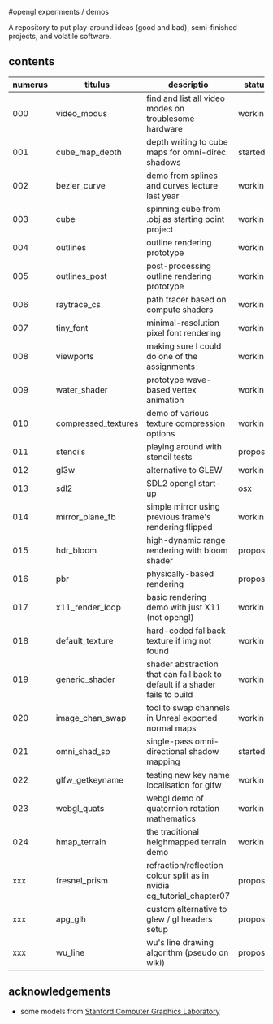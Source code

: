 #opengl experiments / demos

A repository to put play-around ideas (good and bad), semi-finished projects,
and volatile software.

## contents

| numerus | titulus             | descriptio                                            | status      |
|---------|---------------------|-------------------------------------------------------|-------------|
| 000     | video_modus         | find and list all video modes on troublesome hardware | working     |
| 001     | cube_map_depth      | depth writing to cube maps for omni-direc. shadows    | started...  |
| 002     | bezier_curve        | demo from splines and curves lecture last year        | working     |
| 003     | cube                | spinning cube from .obj as starting point project     | working     |
| 004     | outlines            | outline rendering prototype                           | working |
| 005     | outlines_post       | post-processing outline rendering prototype           | working |
| 006     | raytrace_cs         | path tracer based on compute shaders                  | working     |
| 007     | tiny_font           | minimal-resolution pixel font rendering               | working     |
| 008     | viewports           | making sure I could do one of the assignments         | working     |
| 009     | water_shader        | prototype wave-based vertex animation                 | working |
| 010     | compressed_textures | demo of various texture compression options           | working    |
| 011     | stencils | playing around with stencil tests           | proposed    |
| 012     | gl3w | alternative to GLEW           | working    |
| 013     | sdl2 | SDL2 opengl start-up | osx    |
| 014     | mirror_plane_fb | simple mirror using previous frame's rendering flipped | working    |
| 015     | hdr_bloom | high-dynamic range rendering with bloom shader | proposed    |
| 016     | pbr | physically-based rendering | proposed    |
| 017     | x11_render_loop | basic rendering demo with just X11 (not opengl) | working |
| 018     | default_texture | hard-coded fallback texture if img not found | working |
| 019     | generic_shader | shader abstraction that can fall back to default if a shader fails to build | working |
| 020     | image_chan_swap | tool to swap channels in Unreal exported normal maps | working |
| 021     | omni_shad_sp | single-pass omni-directional shadow mapping | started... |
| 022     | glfw_getkeyname | testing new key name localisation for glfw | working |
| 023     | webgl_quats | webgl demo of quaternion rotation mathematics | working |
| 024     | hmap_terrain | the traditional heighmapped terrain demo | working |
| xxx     | fresnel_prism | refraction/reflection colour split as in nvidia cg_tutorial_chapter07 | proposed |
| xxx     | apg_glh | custom alternative to glew / gl headers setup | proposed |
| xxx     | wu_line | wu's line drawing algorithm (pseudo on wiki) | proposed |


## acknowledgements

* some models from [Stanford Computer Graphics Laboratory](http://graphics.stanford.edu/data/3Dscanrep/)
